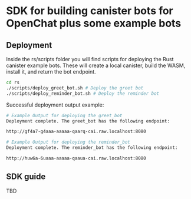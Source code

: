 # SDK for building canister bots for OpenChat plus some example bots

## Deployment

Inside the rs/scripts folder you will find scripts for deploying the Rust canister example bots. These will create a local canister, build the WASM, install it, and return the bot endpoint.

```bash
cd rs
./scripts/deploy_greet_bot.sh # Deploy the greet bot
./scripts/deploy_reminder_bot.sh # Deploy the reminder bot
```

Successful deployment output example:

```bash
# Example Output for deploying the greet_bot 
Deployment complete. The greet_bot has the following endpoint:

http://gf4a7-g4aaa-aaaaa-qaarq-cai.raw.localhost:8080

# Example Output for deploying the reminder_bot
Deployment complete. The reminder_bot has the following endpoint:

http://huw6a-6uaaa-aaaaa-qaaua-cai.raw.localhost:8080
```

## SDK guide

TBD
